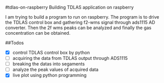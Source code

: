 #tdlas-on-raspberry
Building TDLAS application on raspberry

I am trying to build a program to run on raspberry. The program is to drive the TDLAS control box and gathering f2-wms signal through ads1115 AD converter. Then the 2f wms peaks can be analyzed and finally the gas concentration can be obtained. 

##Todos 
- [x] control TDLAS control box by python
- [ ] acquiring the data from TDLAS output through ADS1115
- [ ] breaking the datas into segaments
- [ ] analyze the peak values of acquired data
- [x] live plot using python programming
